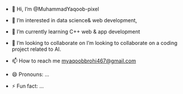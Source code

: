 - 👋 Hi, I’m @MuhammadYaqoob-pixel
- 👀 I’m interested in data science& web development,
  
- 🌱 I’m currently learning  C++ web & app development 
- 💞️ I’m looking to collaborate on I’m looking to collaborate on a coding project related to AI.
- 📫 How to reach me myaqoobbrohi467@gmail.com 
- 😄 Pronouns: ...
- ⚡ Fun fact: ...

<!---
MuhammadYaqoob-pixel/MuhammadYaqoob-pixel is a ✨ special ✨ repository because its `README.md` (this file) appears on your GitHub profile.
You can click the Preview link to take a look at your changes.
--->
